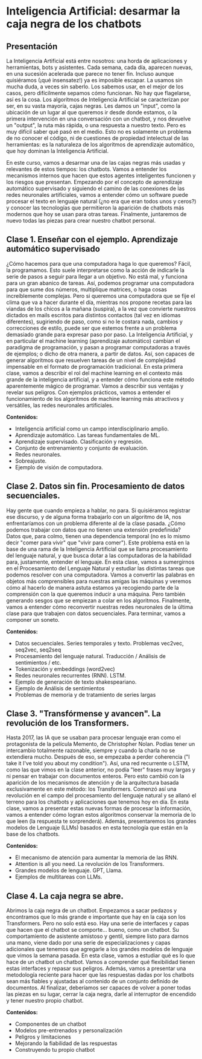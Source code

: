 # Inteligencia Artificial: desarmar la caja negra de los chatbots

## Presentación
La Inteligencia Artificial está entre nosotros: una horda de aplicaciones y herramientas, bots y asistentes. Cada semana, cada día, aparecen nuevas, en una sucesión acelerada que parece no tener fin. Incluso aunque quisiéramos (¡qué insensatez!) ya es imposible escapar. 
La usamos sin mucha duda, a veces sin saberlo. Los sabemos usar, en el mejor de los casos, pero difícilmente sepamos cómo funcionan. No hay que flagelarse, así es la cosa. Los algoritmos de Inteligencia Artificial se caracterizan por ser, en su vasta mayoría, cajas negras. Les damos un "input", como la ubicación de un lugar al que queremos ir desde donde estamos, o la primera intervención en una conversación con un chatbot, y nos devuelve un "output", la ruta más rápida, o una respuesta a nuestro texto. Pero es muy difícil saber qué pasó en el medio. Esto no es solamente un problema de no conocer el código, ni de cuestiones de propiedad intelectual de las herramientas: es la naturaleza de los algoritmos de aprendizaje automático, que hoy dominan la Inteligencia Artificial.

En este curso, vamos a desarmar una de las cajas negras más usadas y relevantes de estos tiempos: los chatbots. Vamos a entender los mecanismos internos que hacen que estos agentes inteligentes funcionen y los riesgos que presentan. Empezando por el concepto de aprendizaje automático supervisado y siguiendo el camino de las conexiones de las redes neuronales artificiales, vamos a entender cómo un software puede procesar el texto en lenguaje natural (¿no era que eran todos unos y ceros?) y conocer las tecnologías que permitieron la aparición de chatbots más modernos que hoy se usan para otras tareas. Finalmente, juntaremos de nuevo todas las piezas para crear nuestro chatbot personal.

## Clase 1. Enseñar con el ejemplo. Aprendizaje automático supervisado
¿Cómo hacemos para que una computadora haga lo que queremos? Fácil, la programamos. Esto suele interpretarse como la acción de indicarle la serie de pasos a seguir para llegar a un objetivo. No está mal, y funciona para un gran abanico de tareas. Así, podemos programar una computadora para que sume dos números, multiplique matrices, o haga cosas increíblemente complejas. Pero si queremos una computadora que se fije el clima que va a hacer durante el día, mientras nos propone recetas para las viandas de los chicos a la mañana (suspira), a la vez que convierte nuestros dictados en mails escritos para distintos contactos (tal vez en idiomas diferentes), sugiriendo de paso, como si no le costara nada, cambios y correcciones de estilo, puede ser que estemos frente a un problema demasiado grande para expresar paso por paso. La Inteligencia Artificial, y en particular el machine learning (aprendizaje automático) cambian el paradigma de programación, y pasan a programar computadoras a través de ejemplos; o dicho de otra manera, a partir de datos. Así, son capaces de generar algoritmos que resuelven tareas de un nivel de complejidad impensable en el formato de programación tradicional.
En esta primera clase, vamos a describir el rol del machine learning en el contexto más grande de la inteligencia artificial, y a entender cómo funciona este método aparentemente mágico de programar. Vamos a describir sus ventajas y revelar sus peligros. Con ejemplos prácticos, vamos a entender el funcionamiento de los algoritmos de machine learning más atractivos y versátiles, las redes neuronales artificiales.

**Contenidos:**
* Inteligencia artificial como un campo interdisciplinario amplio.
* Aprendizaje automático. Las tareas fundamentales de ML.
* Aprendizaje supervisado. Clasificación y regresión.
* Conjunto de entrenamiento y conjunto de evaluación.
* Redes neuronales.
* Sobreajuste.
* Ejemplo de visión de computadora.

## Clase 2. Datos sin fin. Procesamiento de datos secuenciales.
Hay gente que cuando empieza a hablar, no para. Si quisiéramos registrar ese discurso, y de alguna forma trabajarlo con un algoritmo de IA, nos enfrentaríamos con un problema diferente al de la clase pasada. ¿Cómo podemos trabajar con datos que no tienen una extensión predefinida? Datos que, para colmo, tienen una dependencia temporal (no es lo mismo decir "comer para vivir" que "vivir para comer"). Este problema está en la base de una rama de la Inteligencia Artificial que se llama procesamiento del lenguaje natural, y que busca dotar a las computadoras de la habilidad para, justamente, entender el lenguaje.
En esta clase, vamos a sumergirnos en el Procesamiento del Lenguaje Natural y estudiar las distintas tareas que podemos resolver con una computadora. Vamos a  convertir las palabras en objetos más comprensibles para nuestras amigas las máquinas y veremos cómo al hacerlo de manera astuta estamos ya recogiendo parte de la comprensión con la que queremos inducir a una máquina.  Pero también generando sesgos que se empiezan a colar en los algoritmos. Finalmente, vamos a entender cómo reconvertir nuestras redes neuronales de la última clase para que trabajen con datos secuenciales. Para terminar, vamos a componer un soneto. 

**Contenidos:**
* Datos secuenciales. Series temporales y texto. Problemas vec2vec, seq2vec, seq2seq
* Procesamiento del lenguaje natural. Traducción / Análisis de sentimientos / etc.
* Tokenización y embeddings (word2vec)
* Redes neuronales recurrentes (RNN). LSTM.
* Ejemplo de generación de texto shakespeariano.
* Ejemplo de Análisis de sentimientos
* Problemas de memoria y de tratamiento de series largas

## Clase 3. "Transfórmense y avancen". La revolución de los Transformers.
Hasta 2017, las IA que se usaban para procesar lenguaje eran como el protagonista de la película Memento, de Christopher Nolan. Podías tener un intercambio totalmente razonable, siempre y cuando la charla no se extendiera mucho. Después de eso, se empezaba a perder coherencia ("I take it I've told you about my condition"). Así, una red recurrente o LSTM, como las que vimos en la clase anterior, no podía "leer" frases muy largas y ni pensar en trabajar con documentos enteros. Pero esto cambió con la aparición de los mecanismos de atención y de la arquitectura basada exclusivamente en este método: los Transformers. Comenzó así una revolución en el campo del procesamiento del lenguaje natural y se allanó el terreno para los chatbots y aplicaciones que tenemos hoy en día.
En esta clase, vamos a presentar estas nuevas formas de procesar la información, vamos a entender cómo logran estos algoritmos conservar la memoria de lo que leen (la respuesta te sorprenderá). Además, presentaremos los grandes modelos de Lenguaje (LLMs) basados en esta tecnología que están en la base de los chatbots.

**Contenidos:**
* El mecanismo de atención para aumentar la memoria de las RNN.
* Attention is all you need. La revolución de los Transformers.
* Grandes modelos de lenguaje. GPT, Llama.
* Ejemplos de multitareas con LLMs.

## Clase 4. La caja negra se abre.
Abrimos la caja negra de un chatbot. Empezamos a sacar pedazos y encontramos que lo más grande e importante que hay en la caja son los Transformers. Pero no solo está eso. Hay una serie de interfaces y capas que hacen que el chatbot se comporte… bueno, como un chatbot. Su comportamiento de asistente amistoso y gentil, siempre listo para darnos una mano, viene dado por una serie de especializaciones y capas adicionales que tenemos que agregarle a los grandes modelos de lenguaje que vimos la semana pasada.
En esta clase, vamos a estudiar qué es lo que hace de un chatbot un chatbot. Vamos a comprender qué flexibilidad tienen estas interfaces y repasar sus peligros. Además, vamos a presentar una metodología reciente para hacer que las respuestas dadas por los chatbots sean más fiables y ajustadas al contenido de un conjunto definido de documentos. 
Al finalizar, deberíamos ser capaces de volver a poner todas las piezas en su lugar, cerrar la caja negra, darle al interruptor de encendido y tener nuestro propio chatbot.

**Contenidos:**
* Componentes de un chatbot
* Modelos pre-entrenados y personalización
* Peligros y limitaciones
* Mejorando la fiabilidad de las respuestas
* Construyendo tu propio chatbot
